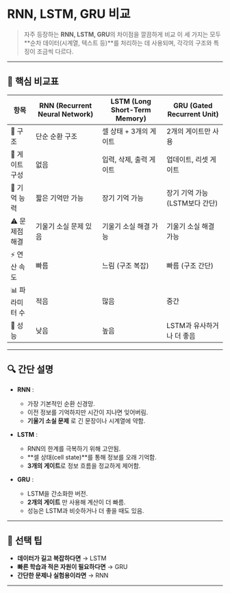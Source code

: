 # RNN, LSTM, GRU 비교 
> 자주 등장하는 **RNN, LSTM, GRU**의 차이점을 깔끔하게 비교
> 이 세 가지는 모두 **순차 데이터(시계열, 텍스트 등)**를 처리하는 데 사용되며, 각각의 구조와 특징이 조금씩 다르다.

---

## 🧠 핵심 비교표

| 항목            | RNN (Recurrent Neural Network) | LSTM (Long Short-Term Memory) | GRU (Gated Recurrent Unit) |
|-----------------|-------------------------------|-------------------------------|-----------------------------|
| 🔁 구조         | 단순 순환 구조                 | 셀 상태 + 3개의 게이트        | 2개의 게이트만 사용         |
| 🧱 게이트 구성   | 없음                           | 입력, 삭제, 출력 게이트       | 업데이트, 리셋 게이트       |
| 🧠 기억 능력     | 짧은 기억만 가능               | 장기 기억 가능                | 장기 기억 가능 (LSTM보다 간단) |
| ⚠️ 문제점 해결   | 기울기 소실 문제 있음          | 기울기 소실 해결 가능         | 기울기 소실 해결 가능       |
| ⚡ 연산 속도     | 빠름                           | 느림 (구조 복잡)             | 빠름 (구조 간단)           |
| 📊 파라미터 수  | 적음                           | 많음                          | 중간                        |
| 🧪 성능         | 낮음                           | 높음                          | LSTM과 유사하거나 더 좋음   |

---

## 🔍 간단 설명

- **RNN** :  
  - 가장 기본적인 순환 신경망.  
  - 이전 정보를 기억하지만 시간이 지나면 잊어버림.  
  - **기울기 소실 문제** 로 긴 문장이나 시계열에 약함.

- **LSTM** :  
  - RNN의 한계를 극복하기 위해 고안됨.  
  - **셀 상태(cell state)**를 통해 정보를 오래 기억함.  
  - **3개의 게이트**로 정보 흐름을 정교하게 제어함.

- **GRU** :  
  - LSTM을 간소화한 버전.  
  - **2개의 게이트** 만 사용해 계산이 더 빠름.  
  - 성능은 LSTM과 비슷하거나 더 좋을 때도 있음.

---

## 🧠 선택 팁

- **데이터가 길고 복잡하다면** → LSTM  
- **빠른 학습과 적은 자원이 필요하다면** → GRU  
- **간단한 문제나 실험용이라면** → RNN

---
